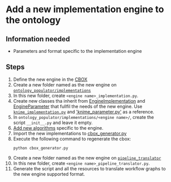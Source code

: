 # Add a new implementation engine to the ontology

## Information needed


* Parameters and format specific to the implementation engine

## Steps

1. Define the new engine in the [CBOX](../ontology_populator/cbox_generator.py#L41-L48)
2. Create a new folder named as the new engine on [`ontology_populator/implementations`](../ontology_populator/implementations/)
3. In this new folder, create `<engine name>_implementation.py`.
4. Create new classes tha inherit from [EngineImplementation](../ontology_populator/implementations/core/engine_implementation) and [EngineParameter](../ontology_populator/implementations/core/engine_implementation) that fullfil the needs of the new engine. Use [`knime_implementation.py`](../ontology_populator/implementations/knime/knime_implementation.py) and ['knime_parameter.py'](../ontology_populator/implementations/knime/knime_parameter.py) as a reference.
5. In `ontology_populator/implementations/<engine name>/`, create the script `__init__.py` and leave it empty.
6. [Add new algorithms](createNewAlgorithm.md) specific to the engine.
7. Import the new implementations to [cbox_generator.py](../ontology_populator/cbox_generator.py#L9-L13)
8. Execute the following command to regenerate the cbox:
    ```bash
    python cbox_generator.py  
    ```
9. Create a new folder named as the new engine on [`pipeline_translator`](../pipeline_translator/)
10. In this new folder, create `<engine name>_pipeline_translator.py`.
11. Generate the script and all the resources to translate workflow graphs to the new engine supported format.